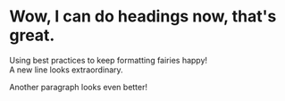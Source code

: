 # Wow, I can do headings now, that's great.

Using best practices to keep formatting fairies happy!  
A new line looks extraordinary.

Another paragraph looks even better!
